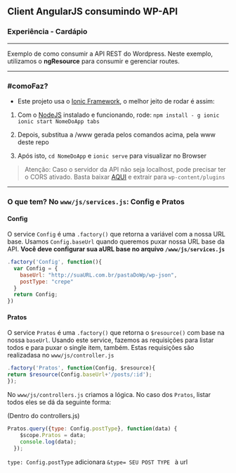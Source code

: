 ## Client AngularJS consumindo WP-API
### Experiência - Cardápio
---
Exemplo de como consumir a API REST do Wordpress. Neste exemplo, utilizamos o **ngResource** para consumir e gerenciar routes.

---
### #comoFaz?
- Este projeto usa o [Ionic Framework](http://ionicframework.com), o melhor jeito de rodar é assim:
1. Com o [NodeJS](http://nodejs.org/) instalado e funcionando, rode: 
`npm install - g ionic`
`ionic start NomeDoApp tabs`

2. Depois, substitua a /www gerada pelos comandos acima, pela www deste repo

3. Após isto, `cd NomeDoApp` e `ionic serve` para visualizar no Browser

> Atenção: Caso o servidor da API não seja localhost, pode precisar ter o CORS ativado. Basta baixar [AQUI](https://github.com/thenbrent/WP-API-CORS) e extrair para `wp-content/plugins`

---
### O que tem? No `www/js/services.js`: **Config** e **Pratos**

#### Config
O service `Config` é uma `.factory()` que retorna a variável com a nossa URL base. Usamos `Config.baseUrl` quando queremos puxar nossa URL base da API. 
**Você deve configurar sua aURL base no arquivo `/www/js/services.js`**
``` Javascript
.factory('Config', function(){ 
  var Config = {
    baseUrl: "http://suaURL.com.br/pastaDoWp/wp-json",
    postType: "crepe"
  }
  return Config;
})
```

#### Pratos
O service `Pratos` é uma `.factory()` que retorna o `$resource()` com base na nossa `baseUrl`. Usando este service, fazemos as requisições para listar todos e para puxar o single item, também. Estas requisições são realizadasa no `www/js/controller.js`

``` Javascript
.factory('Pratos', function(Config, $resource){
return $resource(Config.baseUrl+'/posts/:id');
});
```



No `www/js/controllers.js` criamos a lógica. No caso dos `Pratos`, listar todos eles se dá da seguinte forma:

(Dentro do controllers.js)
``` Javascript
Pratos.query({type: Config.postType}, function(data) {
    $scope.Pratos = data;
    console.log(data);
  });
```
`type: Config.postType` adicionara `&type= SEU POST TYPE ` à url